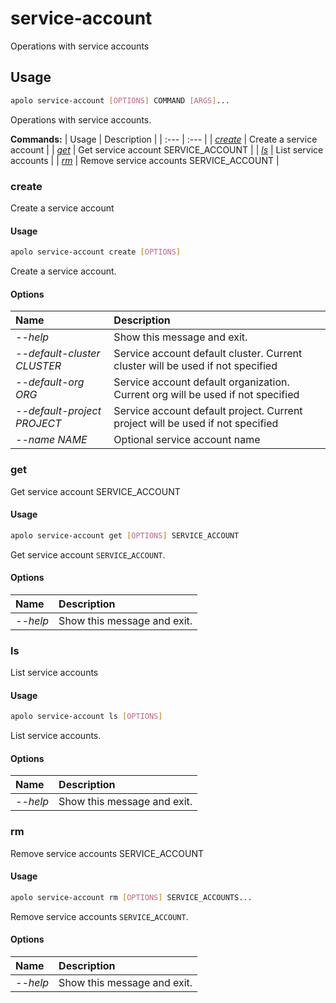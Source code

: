 # service-account

Operations with service accounts

## Usage

```bash
apolo service-account [OPTIONS] COMMAND [ARGS]...
```

Operations with service accounts.

**Commands:**
| Usage | Description |
| :--- | :--- |
| [_create_](service-account.md#create) | Create a service account |
| [_get_](service-account.md#get) | Get service account SERVICE\_ACCOUNT |
| [_ls_](service-account.md#ls) | List service accounts |
| [_rm_](service-account.md#rm) | Remove service accounts SERVICE\_ACCOUNT |


### create

Create a service account


#### Usage

```bash
apolo service-account create [OPTIONS]
```

Create a service account.

#### Options

| Name | Description |
| :--- | :--- |
| _--help_ | Show this message and exit. |
| _--default-cluster CLUSTER_ | Service account default cluster. Current cluster will be used if not specified |
| _--default-org ORG_ | Service account default organization. Current org will be used if not specified |
| _--default-project PROJECT_ | Service account default project. Current project will be used if not specified |
| _--name NAME_ | Optional service account name |



### get

Get service account SERVICE_ACCOUNT


#### Usage

```bash
apolo service-account get [OPTIONS] SERVICE_ACCOUNT
```

Get service account `SERVICE`_`ACCOUNT`.

#### Options

| Name | Description |
| :--- | :--- |
| _--help_ | Show this message and exit. |



### ls

List service accounts


#### Usage

```bash
apolo service-account ls [OPTIONS]
```

List service accounts.

#### Options

| Name | Description |
| :--- | :--- |
| _--help_ | Show this message and exit. |



### rm

Remove service accounts SERVICE_ACCOUNT


#### Usage

```bash
apolo service-account rm [OPTIONS] SERVICE_ACCOUNTS...
```

Remove service accounts `SERVICE`_`ACCOUNT`.

#### Options

| Name | Description |
| :--- | :--- |
| _--help_ | Show this message and exit. |


